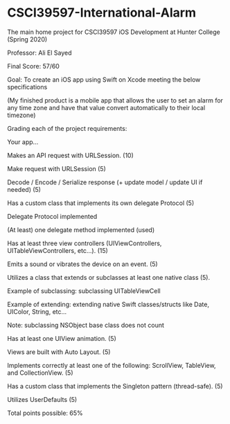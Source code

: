 # CSCI39597-International-Alarm

The main home project for CSCI39597 iOS Development at Hunter College (Spring 2020)

Professor: Ali El Sayed

Final Score: 57/60

Goal: To create an iOS app using Swift on Xcode meeting the below specifications 

(My finished product is a mobile app that allows the user to set an alarm for any time zone and have that value convert automatically to their local timezone)

Grading each of the project requirements:

Your app...



Makes an API request with URLSession. (10)

Make request with URLSession (5)

Decode / Encode / Serialize response (+ update model / update UI if needed) (5)

Has a custom class that implements its own delegate Protocol (5)

Delegate Protocol implemented 

(At least) one delegate method implemented (used)

Has at least three view controllers (UIViewControllers, UITableViewControllers, etc...). (15)

Emits a sound or vibrates the device on an event. (5)

Utilizes a class that extends or subclasses at least one native class (5).

Example of subclassing: subclassing UITableViewCell

Example of extending: extending native Swift classes/structs like Date, UIColor, String, etc...

Note: subclassing NSObject base class does not count

Has at least one UIView animation. (5)

Views are built with Auto Layout. (5)

Implements correctly at least one of the following: ScrollView, TableView, and CollectionView. (5)

Has a custom class that implements the Singleton pattern (thread-safe). (5)

Utilizes UserDefaults (5)

Total points possible: 65%
